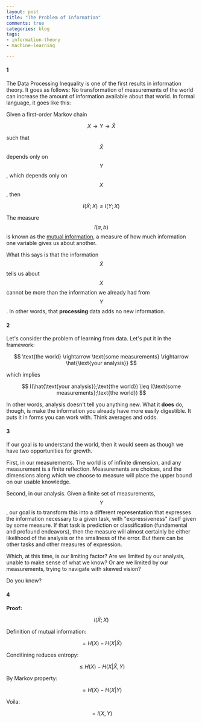 ```yaml
---
layout: post
title: "The Problem of Information"
comments: true
categories: blog
tags:
- information-theory
- machine-learning

---
```


#### 1

The Data Processing Inequality is one of the first results in information theory. It goes as follows: No transformation of measurements of the world can increase the amount of information available about that world. In formal language, it goes like this:

Given a first-order Markov chain

$$
X \rightarrow Y \rightarrow \hat{X}
$$

such that $$\hat{X}$$ depends only on $$Y$$, which depends only on $$X$$, then

$$
I(\hat{X};X) \leq I(Y;X)
$$

The measure $$I(a,b)$$ is known as the [mutual information](https://en.wikipedia.org/wiki/Mutual_information), a measure of how much information one variable gives us about another.

What this says is that the information $$\hat{X}$$ tells us about $$X$$ cannot be more than the information we already had from $$Y$$. In other words, that **processing** data adds no new information.

#### 2

Let's consider the problem of learning from data. Let's put it in the framework:

$$
\text{the world} \rightarrow \text{some measurements} \rightarrow \hat{\text{your analysis}}
$$

which implies

$$
I(\hat{\text{your analysis}};\text{the world}) \leq I(\text{some measurements};\text{the world})
$$

In other words, analysis doesn't tell you anything new. What it **does** do, though, is make the information you already have more easily digestible. It puts it in forms you can work with. Think averages and odds.

#### 3

If our goal is to understand the world, then it would seem as though we have two opportunities for growth.

First, in our measurements. The world is of infinite dimension, and any measurement is a finite reflection. Measurements are choices, and the dimensions along which we choose to measure will place the upper bound on our usable knowledge.

Second, in our analysis. Given a finite set of measurements, $$Y$$, our goal is to transform this into a different representation that expresses the information necessary to a given task, with "expressiveness" itself given by some measure. If that task is prediction or classification (fundamental and profound endeavors), then the measure will almost certainly be either likelihood of the analysis or the smallness of the error. But there can be other tasks and other measures of expression.

Which, at this time, is our limiting factor? Are we limited by our analysis, unable to make sense of what we know? Or are we limited by our measurements, trying to navigate with skewed vision?

Do you know?

#### 4

**Proof:**

$$
I(\hat{X};X)
$$

Definition of mutual information:

$$
= H(X) - H(X|\hat{X})
$$

Conditining reduces entropy:

$$
\leq H(X) - H(X|\hat{X}, Y)
$$

By Markov property:

$$
= H(X) - H(X|Y)
$$

Voila:

$$
= I(X,Y)
$$